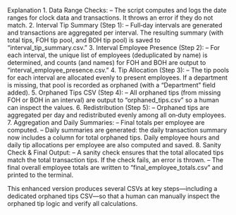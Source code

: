 Explanation
	1.	Data Range Checks:
– The script computes and logs the date ranges for clock data and transactions. It throws an error if they do not match.
	2.	Interval Tip Summary (Step 1):
– Full‑day intervals are generated and transactions are aggregated per interval. The resulting summary (with total tips, FOH tip pool, and BOH tip pool) is saved to “interval_tip_summary.csv.”
	3.	Interval Employee Presence (Step 2):
– For each interval, the unique list of employees (deduplicated by name) is determined, and counts (and names) for FOH and BOH are output to “interval_employee_presence.csv.”
	4.	Tip Allocation (Step 3):
– The tip pools for each interval are allocated evenly to present employees. If a department is missing, that pool is recorded as orphaned (with a “Department” field added).
	5.	Orphaned Tips CSV (Step 4):
– All orphaned tips (from missing FOH or BOH in an interval) are output to “orphaned_tips.csv” so a human can inspect the values.
	6.	Redistribution (Step 5):
– Orphaned tips are aggregated per day and redistributed evenly among all on‑duty employees.
	7.	Aggregation and Daily Summaries:
– Final totals per employee are computed.
– Daily summaries are generated: the daily transaction summary now includes a column for total orphaned tips. Daily employee hours and daily tip allocations per employee are also computed and saved.
	8.	Sanity Check & Final Output:
– A sanity check ensures that the total allocated tips match the total transaction tips. If the check fails, an error is thrown.
– The final overall employee totals are written to “final_employee_totals.csv” and printed to the terminal.

This enhanced version produces several CSVs at key steps—including a dedicated orphaned tips CSV—so that a human can manually inspect the orphaned tip logic and verify all calculations.
